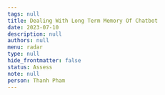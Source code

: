 ```yaml
---
tags: null
title: Dealing With Long Term Memory Of Chatbot
date: 2023-07-10
description: null
authors: null
menu: radar
type: null
hide_frontmatter: false
status: Assess
note: null
person: Thanh Pham
---
```


